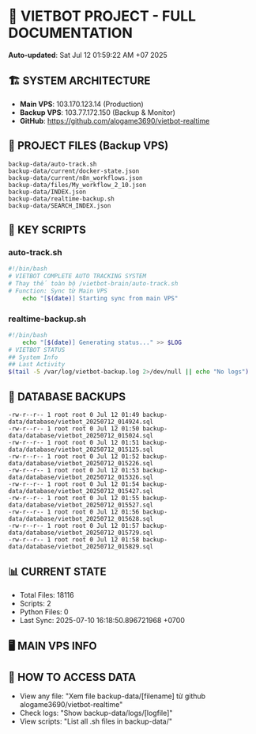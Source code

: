 # 🤖 VIETBOT PROJECT - FULL DOCUMENTATION
**Auto-updated**: Sat Jul 12 01:59:22 AM +07 2025

## 🏗️ SYSTEM ARCHITECTURE
- **Main VPS**: 103.170.123.14 (Production)
- **Backup VPS**: 103.77.172.150 (Backup & Monitor)
- **GitHub**: https://github.com/alogame3690/vietbot-realtime

## 📁 PROJECT FILES (Backup VPS)
```
backup-data/auto-track.sh
backup-data/current/docker-state.json
backup-data/current/n8n_workflows.json
backup-data/files/My_workflow_2_10.json
backup-data/INDEX.json
backup-data/realtime-backup.sh
backup-data/SEARCH_INDEX.json
```

## 🔧 KEY SCRIPTS
### auto-track.sh
```bash
#!/bin/bash
# VIETBOT COMPLETE AUTO TRACKING SYSTEM
# Thay thế toàn bộ /vietbot-brain/auto-track.sh
# Function: Sync từ Main VPS
    echo "[$(date)] Starting sync from main VPS"
```
### realtime-backup.sh
```bash
#!/bin/bash
    echo "[$(date)] Generating status..." >> $LOG
# VIETBOT STATUS
## System Info
## Last Activity
$(tail -5 /var/log/vietbot-backup.log 2>/dev/null || echo "No logs")
```

## 💾 DATABASE BACKUPS
```
-rw-r--r-- 1 root root 0 Jul 12 01:49 backup-data/database/vietbot_20250712_014924.sql
-rw-r--r-- 1 root root 0 Jul 12 01:50 backup-data/database/vietbot_20250712_015024.sql
-rw-r--r-- 1 root root 0 Jul 12 01:51 backup-data/database/vietbot_20250712_015125.sql
-rw-r--r-- 1 root root 0 Jul 12 01:52 backup-data/database/vietbot_20250712_015226.sql
-rw-r--r-- 1 root root 0 Jul 12 01:53 backup-data/database/vietbot_20250712_015326.sql
-rw-r--r-- 1 root root 0 Jul 12 01:54 backup-data/database/vietbot_20250712_015427.sql
-rw-r--r-- 1 root root 0 Jul 12 01:55 backup-data/database/vietbot_20250712_015527.sql
-rw-r--r-- 1 root root 0 Jul 12 01:56 backup-data/database/vietbot_20250712_015628.sql
-rw-r--r-- 1 root root 0 Jul 12 01:57 backup-data/database/vietbot_20250712_015729.sql
-rw-r--r-- 1 root root 0 Jul 12 01:58 backup-data/database/vietbot_20250712_015829.sql
```

## 📊 CURRENT STATE
- Total Files: 18116
- Scripts: 2
- Python Files: 0
- Last Sync: 2025-07-10 16:18:50.896721968 +0700

## 🖥️ MAIN VPS INFO


## 🚨 HOW TO ACCESS DATA
- View any file: "Xem file backup-data/[filename] từ github alogame3690/vietbot-realtime"
- Check logs: "Show backup-data/logs/[logfile]"
- View scripts: "List all .sh files in backup-data/"
